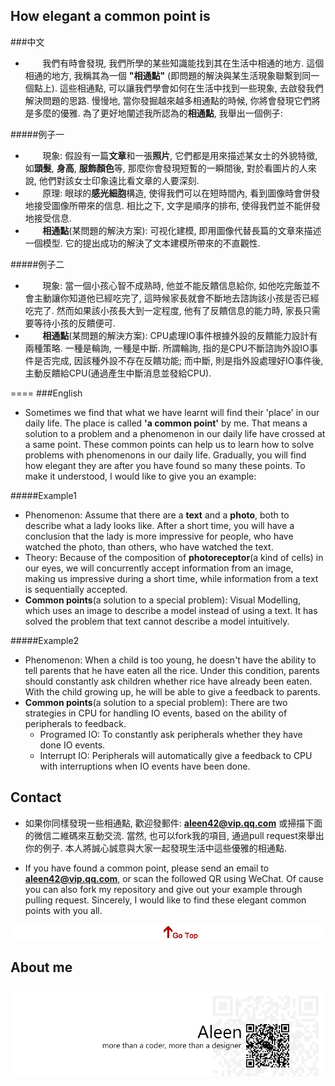 ## How elegant a common point is
###中文
- &#160; &#160; &#160; &#160;我們有時會發現, 我們所學的某些知識能找到其在生活中相通的地方. 這個相通的地方, 我稱其為一個 **"相通點"** (即問題的解決與某生活現象聯繫到同一個點上). 這些相通點, 可以讓我們學會如何在生活中找到一些現象, 去啟發我們解決問題的思路. 慢慢地, 當你發掘越來越多相通點的時候, 你將會發現它們將是多麼的優雅. 為了更好地闡述我所認為的**相通點**, 我舉出一個例子:

#####例子一
- &#160; &#160; &#160; &#160;現象: 假設有一篇**文章**和一張**照片**, 它們都是用來描述某女士的外貌特徵, 如**頭髮**, **身高**, **服飾顏色**等, 那麼你會發現短暫的一瞬間後, 對於看圖片的人來說, 他們對該女士印象遠比看文章的人要深刻. 
- &#160; &#160; &#160; &#160;原理: 眼球的**感光細胞**構造, 使得我們可以在短時間內, 看到圖像時會併發地接受圖像所帶來的信息. 相比之下, 文字是順序的排布, 使得我們並不能併發地接受信息.
- &#160; &#160; &#160; &#160;**相通點**(某問題的解決方案): 可视化建模, 即用圖像代替長篇的文章來描述一個模型. 它的提出成功的解決了文本建模所帶來的不直觀性.

#####例子二
- &#160; &#160; &#160; &#160;現象: 當一個小孩心智不成熟時, 他並不能反饋信息給你, 如他吃完飯並不會主動讓你知道他已經吃完了, 這時候家長就會不斷地去諮詢該小孩是否已經吃完了. 然而如果該小孩長大到一定程度, 他有了反饋信息的能力時, 家長只需要等待小孩的反饋便可.
- &#160; &#160; &#160; &#160;**相通點**(某問題的解決方案): CPU處理IO事件根據外設的反饋能力設計有兩種策略. 一種是輪詢, 一種是中斷. 所謂輪詢, 指的是CPU不斷諮詢外設IO事件是否完成, 因該種外設不存在反饋功能; 而中斷, 則是指外設處理好IO事件後, 主動反饋給CPU(通過產生中斷消息並發給CPU).


====
###English
- Sometimes we find that what we have learnt will find their 'place' in our daily life. The place is called **'a common point'** by me. That means a solution to a problem and a phenomenon in our daily life have crossed at a same point.  These common points can help us to learn how to solve problems with phenomenons in our daily life. Gradually, you will find how elegant they are after you have found so many these points. To make it understood, I would like to give you an example:

#####Example1
- Phenomenon: Assume that there are a **text** and a **photo**, both to describe what a lady looks like. After a short time, you will have a conclusion that the lady is more impressive for people, who have watched the photo, than others, who have watched the text.
- Theory: Because of the composition of **photoreceptor**(a kind of cells) in our eyes, we will concurrently accept information from an image, making us impressive during a short time, while information from a text is sequentially accepted.
- **Common points**(a solution to a special problem): Visual Modelling, which uses an image to describe a model instead of using a text. It has solved the problem that text cannot describe a model intuitively.

#####Example2
- Phenomenon: When a child is too young, he doesn't have the ability to tell parents that he have eaten all the rice. Under this condition, parents should constantly ask children whether rice have already been eaten. With the child growing up, he will be able to give a feedback to parents.
- **Common points**(a solution to a special problem): There are two strategies in CPU for handling IO events, based on the ability of peripherals to feedback. 
	- Programed IO: To constantly ask peripherals whether they have done IO events.
	- Interrupt IO: Peripherals will automatically give a feedback to CPU with interruptions when IO events have been done.

## Contact 
- 如果你同樣發現一些相通點, 歡迎發郵件: **<aleen42@vip.qq.com>** 或掃描下面的微信二維碼來互動交流. 當然, 也可以fork我的項目, 通過pull request來舉出你的例子. 本人將誠心誠意與大家一起發現生活中這些優雅的相通點.

- If you have found a common point, please send an email to **<aleen42@vip.qq.com>**, or scan the followed QR using WeChat. Of cause you can also fork my repository and give out your example through pulling request. Sincerely, I would like to find these elegant common points with you all.

<a href="#"><img src="./gotop.png"></a>

## About me
<a href="http://aleen42.github.io/" target="_blank" ><img src="./tail.gif"></a>